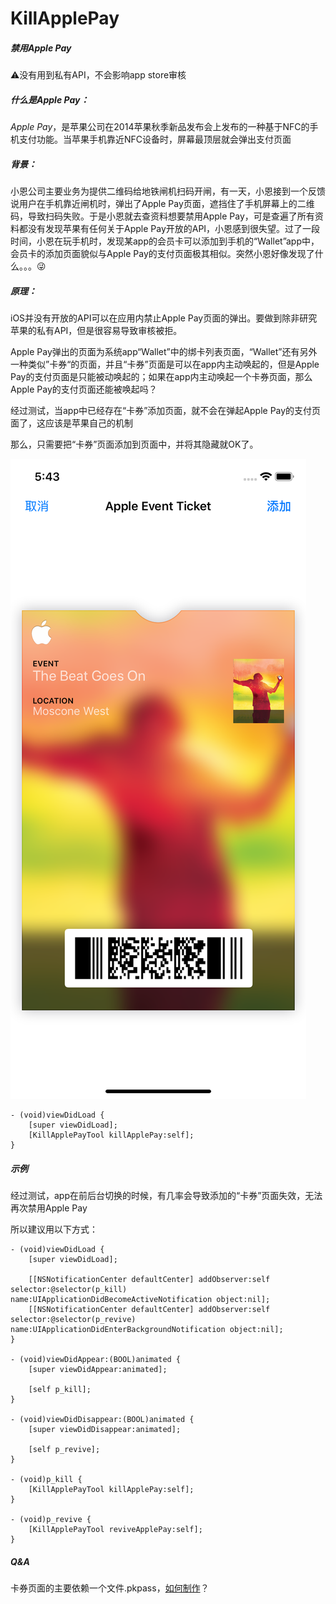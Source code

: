 # KillApplePay

##### 禁用Apple Pay

⚠️没有用到私有API，不会影响app store审核



##### 什么是Apple Pay：

*Apple Pay*，是苹果公司在2014苹果秋季新品发布会上发布的一种基于NFC的手机支付功能。当苹果手机靠近NFC设备时，屏幕最顶层就会弹出支付页面



##### 背景：

小恩公司主要业务为提供二维码给地铁闸机扫码开闸，有一天，小恩接到一个反馈说用户在手机靠近闸机时，弹出了Apple Pay页面，遮挡住了手机屏幕上的二维码，导致扫码失败。于是小恩就去查资料想要禁用Apple Pay，可是查遍了所有资料都没有发现苹果有任何关于Apple Pay开放的API，小恩感到很失望。过了一段时间，小恩在玩手机时，发现某app的会员卡可以添加到手机的“Wallet”app中，会员卡的添加页面貌似与Apple Pay的支付页面极其相似。突然小恩好像发现了什么。。。😜

##### 原理：

iOS并没有开放的API可以在应用内禁止Apple Pay页面的弹出。要做到除非研究苹果的私有API，但是很容易导致审核被拒。

Apple Pay弹出的页面为系统app“Wallet”中的绑卡列表页面，“Wallet”还有另外一种类似”卡券“的页面，并且“卡券”页面是可以在app内主动唤起的，但是Apple Pay的支付页面是只能被动唤起的；如果在app内主动唤起一个卡券页面，那么Apple Pay的支付页面还能被唤起吗？

经过测试，当app中已经存在“卡券”添加页面，就不会在弹起Apple Pay的支付页面了，这应该是苹果自己的机制

那么，只需要把“卡券”页面添加到页面中，并将其隐藏就OK了。

![](./real.png)



```
- (void)viewDidLoad {
    [super viewDidLoad];
    [KillApplePayTool killApplePay:self];
}
```



##### 示例

经过测试，app在前后台切换的时候，有几率会导致添加的“卡券”页面失效，无法再次禁用Apple Pay

所以建议用以下方式：

```
- (void)viewDidLoad {
    [super viewDidLoad];
    
    [[NSNotificationCenter defaultCenter] addObserver:self selector:@selector(p_kill) name:UIApplicationDidBecomeActiveNotification object:nil];
    [[NSNotificationCenter defaultCenter] addObserver:self selector:@selector(p_revive) name:UIApplicationDidEnterBackgroundNotification object:nil];
}

- (void)viewDidAppear:(BOOL)animated {
    [super viewDidAppear:animated];
    
    [self p_kill];
}

- (void)viewDidDisappear:(BOOL)animated {
    [super viewDidDisappear:animated];
    
    [self p_revive];
}

- (void)p_kill {
    [KillApplePayTool killApplePay:self];
}

- (void)p_revive {
    [KillApplePayTool reviveApplePay:self];
}
```



##### Q&A

卡券页面的主要依赖一个文件.pkpass，[如何制作](https://developer.apple.com/library/archive/documentation/UserExperience/Conceptual/PassKit_PG/YourFirst.html#//apple_ref/doc/uid/TP40012195-CH2-SW1)？